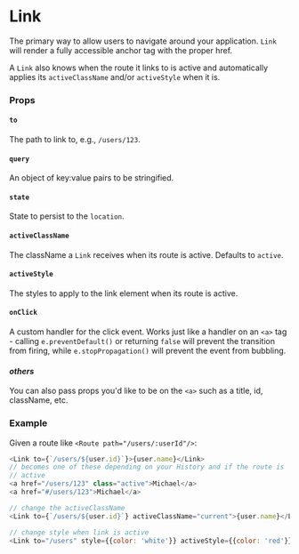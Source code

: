 # Link

The primary way to allow users to navigate around your application.
`Link` will render a fully accessible anchor tag with the proper href.

A `Link` also knows when the route it links to is active and automatically
applies its `activeClassName` and/or `activeStyle` when it is.

### Props

#### `to`

The path to link to, e.g., `/users/123`.

#### `query`

An object of key:value pairs to be stringified.

#### `state`

State to persist to the `location`.

#### `activeClassName`

The className a `Link` receives when its route is active. Defaults to `active`.

#### `activeStyle`

The styles to apply to the link element when its route is active.

#### `onClick`

A custom handler for the click event. Works just like a handler on an `<a>`
tag - calling `e.preventDefault()` or returning `false` will prevent the
transition from firing, while `e.stopPropagation()` will prevent the event
from bubbling.

#### *others*

You can also pass props you'd like to be on the `<a>` such as a title, id, className, etc.

### Example

Given a route like `<Route path="/users/:userId"/>`:

```js
<Link to={`/users/${user.id}`}>{user.name}</Link>
// becomes one of these depending on your History and if the route is
// active
<a href="/users/123" class="active">Michael</a>
<a href="#/users/123">Michael</a>

// change the activeClassName
<Link to={`/users/${user.id}`} activeClassName="current">{user.name}</Link>

// change style when link is active
<Link to="/users" style={{color: 'white'}} activeStyle={{color: 'red'}}>Users</Link>
```